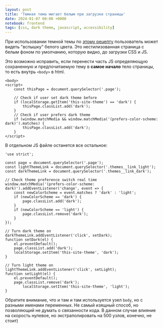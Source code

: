 ```yaml
---
layout: post
title: 'Темная тема мигает белым при загрузке страницы'
date: 2024-01-07 00:00 +0000
notebook: frontend
tags: [css, dark theme, javascript, accessibility]
---
```

При использовании темной темы по [этому рецепту]({{site.baseurl}}/ru/dark-theme-detect) пользователь может видеть "вспышку" белого цвета. Это нестилизованная страница с белым фоном по умолчанию, которую видно, до загрузки CSS и JS. 

Это возможно исправить, если перенести часть JS определяющую сохраненную и предпочитаемую тему в **самое начало** тело страницы, то есть внутрь `<body>` в html. 

```
<body>
<script>
	const thisPage = document.querySelector('.page');

	// Check if user set dark theme before
	if (localStorage.getItem('this-site-theme') == 'dark') {
		thisPage.classList.add('dark');
	}
	// Check if user prefers dark theme
	if (window.matchMedia && window.matchMedia('(prefers-color-scheme: dark)').matches) {
		thisPage.classList.add('dark');
	}
</script>
```

В отдельном JS файле останется все остальное:

```
'use strict';

const page = document.querySelector('.page');
const lightThemeLink = document.querySelector('.themes__link_light');
const darkThemeLink = document.querySelector('.themes__link_dark');

// Check theme preference switch real time
window.matchMedia('(prefers-color-scheme: dark)').addEventListener('change', event => {
	const newColorScheme = event.matches ? 'dark' : 'light';
	if (newColorScheme == 'dark') {
		page.classList.add('dark');
	}
	if (newColorScheme == 'light') {
		page.classList.remove('dark');
	} 
});

// Turn dark theme on
darkThemeLink.addEventListener('click', setDark);
function setDark(el) {
	el.preventDefault();
	page.classList.add('dark');
	localStorage.setItem('this-site-theme', 'dark');
}

// Turn light theme on
lightThemeLink.addEventListener('click', setLight);
function setLight(el) {
	el.preventDefault();
	page.classList.remove('dark');
		localStorage.setItem('this-site-theme', 'light');
}
```

Обратите внимание, что и там и там используется узел `body`, но с разными именами переменных. Не самый изящный способ, но позволяющий не думать о связанности кода. В данном случае влияние на скорость нулевое, но экстраполировать на 500 узлов, конечно, не стоит)